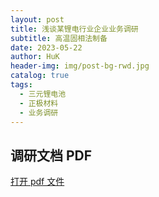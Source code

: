 ```yaml
---
layout: post
title: 浅谈某锂电行业企业业务调研
subtitle: 高温固相法制备
date: 2023-05-22
author: HuK
header-img: img/post-bg-rwd.jpg
catalog: true
tags:
  - 三元锂电池
  - 正极材料
  - 业务调研
---
```


## 调研文档 PDF

[打开 pdf 文件](/img/汉尧业务调研反馈.pdf)
